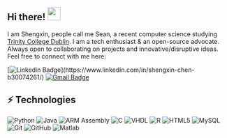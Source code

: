### 

## Hi there! <img src="https://raw.githubusercontent.com/aemmadi/aemmadi/master/wave.gif" width="30">

I am Shengxin, people call me Sean, a recent computer science studying [Trinity College Dublin](https://www.tcd.ie/). I am a tech enthusiast & an open-source advocate. Always open to collaborating on projects and innovative/disruptive ideas. Feel free to connect with me here:

[![Linkedin Badge](https://img.shields.io/badge/-shengxin-blue?style=flat-square&logo=Linkedin&logoColor=white&link=[[https://www.linkedin.com/in/shengxin-chen](https://www.linkedin.com/in/shengxin-chen-b30074261/)](https://www.linkedin.com/in/shengxin-chen-b30074261/)/)](https://www.linkedin.com/in/shengxin-chen-b30074261/)
[![Gmail Badge](https://img.shields.io/badge/-shengxic@tcd.ie-c14438?style=flat-square&logo=Gmail&logoColor=white&link=mailto:shengxic@tcd.ie)](mailto:shengxic@tcd.ie)

## ⚡ Technologies

![Python](https://img.shields.io/badge/-Python-black?style=flat-square&logo=Python)
![Java](https://img.shields.io/badge/-Java-E34A86?style=flat-square&logo=java)
![ARM Assembly](https://img.shields.io/badge/-ARM%20Assembly-0091BD?style=flat-square&logo=arm)
![C](https://img.shields.io/badge/-black?style=flat-square&logo=c)
![VHDL](https://img.shields.io/badge/-VHDL-543DE0?style=flat-square&logo=vhdl)
![R](https://img.shields.io/badge/-R-276DC3?style=flat-square&logo=r)
![HTML5](https://img.shields.io/badge/-HTML5-E34F26?style=flat-square&logo=html5&logoColor=white)
![MySQL](https://img.shields.io/badge/-MySQL-black?style=flat-square&logo=mysql)
![Git](https://img.shields.io/badge/-Git-black?style=flat-square&logo=git)
![GitHub](https://img.shields.io/badge/-GitHub-181717?style=flat-square&logo=github)
![Matlab](https://img.shields.io/badge/-Matlab-orange?style=flat-square&logo=matlab)

